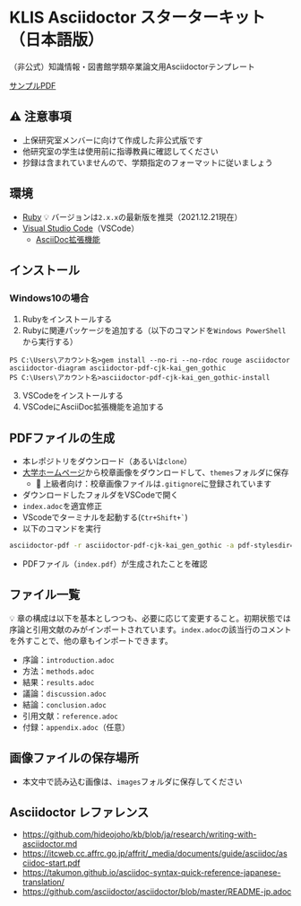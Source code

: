 # KLIS Asciidoctor スターターキット（日本語版）

（非公式）知識情報・図書館学類卒業論文用Asciidoctorテンプレート

[サンプルPDF](index.pdf)

## :warning: 注意事項
- 上保研究室メンバーに向けて作成した非公式版です
- 他研究室の学生は使用前に指導教員に確認してください
- 抄録は含まれていませんので、学類指定のフォーマットに従いましょう

## 環境

- [Ruby](https://rubyinstaller.org/) :bulb: バージョンは`2.x.x`の最新版を推奨（2021.12.21現在）
- [Visual Studio Code](https://azure.microsoft.com/ja-jp/products/visual-studio-code/)（VSCode）
    - [AsciiDoc拡張機能](https://marketplace.visualstudio.com/items?itemName=asciidoctor.asciidoctor-vscode)


## インストール

### Windows10の場合

1. Rubyをインストールする
2. Rubyに関連パッケージを追加する（以下のコマンドを`Windows PowerShell`から実行する）
```
PS C:\Users\アカウント名>gem install --no-ri --no-rdoc rouge asciidoctor asciidoctor-diagram asciidoctor-pdf-cjk-kai_gen_gothic 
PS C:\Users\アカウント名>asciidoctor-pdf-cjk-kai_gen_gothic-install
```
3. VSCodeをインストールする
4. VSCodeにAsciiDoc拡張機能を追加する

## PDFファイルの生成

- 本レポジトリをダウンロード（あるいは`clone`）
- [大学ホームページ](https://www.tsukuba.ac.jp/about/outline-logomark/)から校章画像をダウンロードして、`themes`フォルダに保存
    - :muscle: 上級者向け：校章画像ファイルは`.gitignore`に登録されています
- ダウンロードしたフォルダをVSCodeで開く
- `index.adoc`を適宜修正
- VScodeでターミナルを起動する(`` Ctr+Shift+` ``)
- 以下のコマンドを実行
```bash
asciidoctor-pdf -r asciidoctor-pdf-cjk-kai_gen_gothic -a pdf-stylesdir=themes -a pdf-style=custom-theme.yml index.adoc
```
- PDFファイル（`index.pdf`）が生成されたことを確認

## ファイル一覧

:bulb: 章の構成は以下を基本としつつも、必要に応じて変更すること。初期状態では序論と引用文献のみがインポートされています。`index.adoc`の該当行のコメントを外すことで、他の章もインポートできます。

- 序論：`introduction.adoc`
- 方法：`methods.adoc`
- 結果：`results.adoc`
- 議論：`discussion.adoc`
- 結論：`conclusion.adoc`
- 引用文献：`reference.adoc`
- 付録：`appendix.adoc`（任意）

## 画像ファイルの保存場所

- 本文中で読み込む画像は、`images`フォルダに保存してください

## Asciidoctor レファレンス

- https://github.com/hideojoho/kb/blob/ja/research/writing-with-asciidoctor.md
- https://itcweb.cc.affrc.go.jp/affrit/_media/documents/guide/asciidoc/asciidoc-start.pdf
- https://takumon.github.io/asciidoc-syntax-quick-reference-japanese-translation/
- https://github.com/asciidoctor/asciidoctor/blob/master/README-jp.adoc
